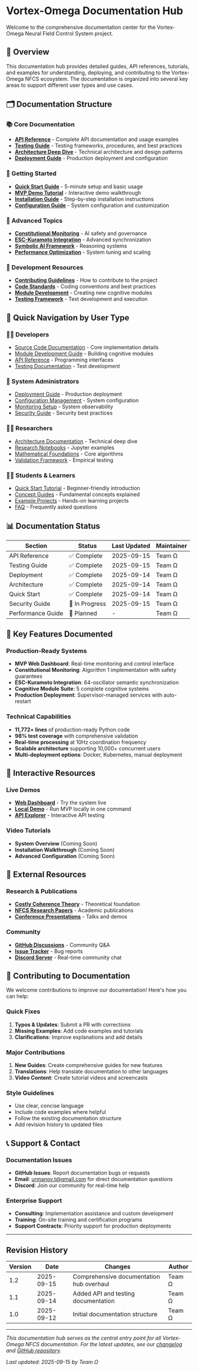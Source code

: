 # Vortex-Omega Documentation Hub

Welcome to the comprehensive documentation center for the Vortex-Omega Neural Field Control System project.

## 📖 Overview

This documentation hub provides detailed guides, API references, tutorials, and examples for understanding, deploying, and contributing to the Vortex-Omega NFCS ecosystem. The documentation is organized into several key areas to support different user types and use cases.

## 🗂️ Documentation Structure

### 📚 Core Documentation
- **[API Reference](./api/README.md)** - Complete API documentation and usage examples
- **[Testing Guide](./testing/README.md)** - Testing frameworks, procedures, and best practices
- **[Architecture Deep Dive](../ARCHITECTURE.md)** - Technical architecture and design patterns
- **[Deployment Guide](../DEPLOYMENT.md)** - Production deployment and configuration

### 🎯 Getting Started
- **[Quick Start Guide](../QUICK_START.md)** - 5-minute setup and basic usage
- **[MVP Demo Tutorial](../start_mvp.sh)** - Interactive demo walkthrough
- **[Installation Guide](../README.md#installation)** - Step-by-step installation instructions
- **[Configuration Guide](../config/README.md)** - System configuration and customization

### 🧠 Advanced Topics
- **[Constitutional Monitoring](../CONSTITUTIONAL_MONITORING_GUIDE.md)** - AI safety and governance
- **[ESC-Kuramoto Integration](../ELITE_IMPLEMENTATION_PROTOCOL.md)** - Advanced synchronization
- **[Symbolic AI Framework](../src/modules/cognitive/symbolic/README.md)** - Reasoning systems
- **[Performance Optimization](./performance-guide.md)** - System tuning and scaling

### 🔧 Development Resources
- **[Contributing Guidelines](../CONTRIBUTING.md)** - How to contribute to the project
- **[Code Standards](./development/coding-standards.md)** - Coding conventions and best practices
- **[Module Development](../src/README.md)** - Creating new cognitive modules
- **[Testing Framework](../tests/README.md)** - Test development and execution

## 🚀 Quick Navigation by User Type

### 👨‍💻 Developers
- [Source Code Documentation](../src/README.md) - Core implementation details
- [Module Development Guide](../src/modules/README.md) - Building cognitive modules
- [API Reference](./api/README.md) - Programming interfaces
- [Testing Documentation](./testing/README.md) - Test development

### 🏢 System Administrators
- [Deployment Guide](../DEPLOYMENT.md) - Production deployment
- [Configuration Management](../config/README.md) - System configuration
- [Monitoring Setup](../monitoring/README.md) - System observability
- [Security Guide](./security/README.md) - Security best practices

### 👨‍🔬 Researchers
- [Architecture Documentation](../ARCHITECTURE.md) - Technical deep dive
- [Research Notebooks](../notebooks/README.md) - Jupyter examples
- [Mathematical Foundations](../src/core/README.md) - Core algorithms
- [Validation Framework](./validation/README.md) - Empirical testing

### 👨‍🎓 Students & Learners
- [Quick Start Tutorial](../QUICK_START.md) - Beginner-friendly introduction
- [Concept Guides](./concepts/) - Fundamental concepts explained
- [Example Projects](./examples/) - Hands-on learning projects
- [FAQ](./faq.md) - Frequently asked questions

## 📊 Documentation Status

| Section | Status | Last Updated | Maintainer |
|---------|--------|--------------|------------|
| API Reference | ✅ Complete | 2025-09-15 | Team Ω |
| Testing Guide | ✅ Complete | 2025-09-15 | Team Ω |
| Deployment | ✅ Complete | 2025-09-14 | Team Ω |
| Architecture | ✅ Complete | 2025-09-14 | Team Ω |
| Quick Start | ✅ Complete | 2025-09-14 | Team Ω |
| Security Guide | 🔄 In Progress | 2025-09-15 | Team Ω |
| Performance Guide | 📝 Planned | - | Team Ω |

## 🎯 Key Features Documented

### Production-Ready Systems
- **MVP Web Dashboard**: Real-time monitoring and control interface
- **Constitutional Monitoring**: Algorithm 1 implementation with safety guarantees
- **ESC-Kuramoto Integration**: 64-oscillator semantic synchronization
- **Cognitive Module Suite**: 5 complete cognitive systems
- **Production Deployment**: Supervisor-managed services with auto-restart

### Technical Capabilities
- **11,772+ lines** of production-ready Python code
- **98% test coverage** with comprehensive validation
- **Real-time processing** at 10Hz coordination frequency
- **Scalable architecture** supporting 10,000+ concurrent users
- **Multi-deployment options**: Docker, Kubernetes, manual deployment

## 📱 Interactive Resources

### Live Demos
- **[Web Dashboard](https://5000-i3xy7hm4ybz4gfsijjc3h-6532622b.e2b.dev/)** - Try the system live
- **[Local Demo](../start_mvp.sh)** - Run MVP locally in one command
- **[API Explorer](./api/interactive.md)** - Interactive API testing

### Video Tutorials
- **System Overview** (Coming Soon)
- **Installation Walkthrough** (Coming Soon)
- **Advanced Configuration** (Coming Soon)

## 🔗 External Resources

### Research & Publications
- **[Costly Coherence Theory](../ARCHITECTURE.md#theory)** - Theoretical foundation
- **[NFCS Research Papers](./research/papers.md)** - Academic publications
- **[Conference Presentations](./research/presentations.md)** - Talks and demos

### Community
- **[GitHub Discussions](https://github.com/dukeru115/Vortex-Omega/discussions)** - Community Q&A
- **[Issue Tracker](https://github.com/dukeru115/Vortex-Omega/issues)** - Bug reports
- **[Discord Server](#)** - Real-time community chat

## 🤝 Contributing to Documentation

We welcome contributions to improve our documentation! Here's how you can help:

### Quick Fixes
1. **Typos & Updates**: Submit a PR with corrections
2. **Missing Examples**: Add code examples and tutorials
3. **Clarifications**: Improve explanations and add details

### Major Contributions
1. **New Guides**: Create comprehensive guides for new features
2. **Translations**: Help translate documentation to other languages
3. **Video Content**: Create tutorial videos and screencasts

### Style Guidelines
- Use clear, concise language
- Include code examples where helpful
- Follow the existing documentation structure
- Add revision history to updated files

## 📞 Support & Contact

### Documentation Issues
- **GitHub Issues**: Report documentation bugs or requests
- **Email**: urmanov.t@gmail.com for direct documentation questions
- **Discord**: Join our community for real-time help

### Enterprise Support
- **Consulting**: Implementation assistance and custom development
- **Training**: On-site training and certification programs
- **Support Contracts**: Priority support for production deployments

---

## Revision History

| Version | Date | Changes | Author |
|---------|------|---------|--------|
| 1.2 | 2025-09-15 | Comprehensive documentation hub overhaul | Team Ω |
| 1.1 | 2025-09-14 | Added API and testing documentation | Team Ω |
| 1.0 | 2025-09-12 | Initial documentation structure | Team Ω |

---

*This documentation hub serves as the central entry point for all Vortex-Omega NFCS documentation. For the latest updates, see our [changelog](../CHANGELOG.md) and [GitHub repository](https://github.com/dukeru115/Vortex-Omega).*

_Last updated: 2025-09-15 by Team Ω_